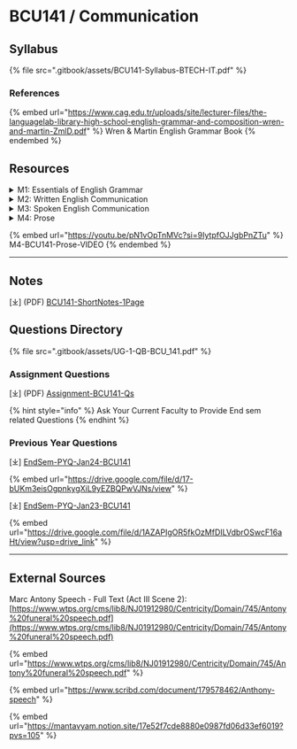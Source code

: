 # BCU141 / Communication

## Syllabus

{% file src=".gitbook/assets/BCU141-Syllabus-BTECH-IT.pdf" %}

### References

{% embed url="https://www.cag.edu.tr/uploads/site/lecturer-files/the-languagelab-library-high-school-english-grammar-and-composition-wren-and-martin-ZmlD.pdf" %}
Wren & Martin English Grammar Book
{% endembed %}

## Resources

<details>

<summary>M1: Essentials of English Grammar</summary>

\[⤓][ Articles](https://drive.google.com/file/d/1Ppf_hAtbc1jLPwoau7Yg1zQvqAn1jPUy/view?usp=drive_link)

\[⤓] [Common Eng Grammar Mistakes](https://drive.google.com/file/d/1YjNKwXzNY38xH3mJs56pFHqKgWzwDQon/view?usp=drive_link)

\[⤓][ L1+2 Common Errors in English](https://drive.google.com/file/d/1YcnCdRknSN2OeqJRjM5_-Qf7_R2mqhsM/view?usp=drive_link)

\[⤓][ L3+4 Parts of Speech](https://drive.google.com/file/d/1wM4hlpvm5XHmuJ4YI02p6mV--zpZIs5W/view?usp=drive_link)

\[⤓] [L5 Collocations](https://drive.google.com/file/d/1BvNyuxh9szIrHWxvIWRhOYRRlKM5zqB0/view?usp=drive_link)

\[⤓] [L5+6 Collocations-Add-On](https://drive.google.com/file/d/1aABTeY7YcILNgWKKSrZjAOrJsuF2TErg/view?usp=drive_link)

\[⤓] [L6 Sub Verb Agreement](https://drive.google.com/file/d/19JcElNNZOc5F197uhLJ8h3Cg62cIy4K2/view?usp=drive_link)

\[⤓] [L7+8 Punctuation & Sentence Structure](https://drive.google.com/file/d/11lWwGYkxjwoH_A4dLXYtqqMcZaAvf9xV/view?usp=drive_link)

</details>

<details>

<summary>M2: Written English Communication</summary>

\[⤓] [L9+10+11 Paragraph Writing](https://drive.google.com/file/d/1cplNELdT4fix6mYNG7K1lRypvm0G0p10/view?usp=drive_link)

\[⤓] [L12+13 Essay Writing](https://app.gitbook.com/s/wyr7XkhiJoMd59jgwesC/)

</details>

<details>

<summary>M3: Spoken English Communication</summary>

\[⤓] [L14+15 Intro to Phonetics](https://drive.google.com/file/d/1zzlas-PDeBM9q7zl2LPLedjoxW6--W92/view?usp=drive_link)

\[⤓] [L16+17 Consonants & Vowels Sounds](https://drive.google.com/file/d/1bRbU_D-MTgfhvKhCeY2PLPndxEibuz0W/view?usp=drive_link)

\[⤓][ L17+18+19 Stress & Intonation](https://drive.google.com/file/d/1mkMtR10uE-meOClwGI1tx80VSnnFDx0v/view?usp=drive_link)

</details>

<details>

<summary>M4: Prose</summary>

\[⤓] [Speech by Mark Antony](https://drive.google.com/file/d/1f6pY44mHj3UZM1Ac1aAKcjo5VgO9fGdW/view?usp=drive_link)

</details>

{% embed url="https://youtu.be/pN1vOpTnMVc?si=9IytpfOJJgbPnZTu" %}
M4-BCU141-Prose-VIDEO
{% endembed %}

***

## Notes

\[⤓] (PDF) [BCU141-ShortNotes-1Page](https://drive.google.com/file/d/16AZbG-5N4Fi0rbYTzBZsD9_6ggeJyxPz/view?usp=drive_link)

## Questions Directory

{% file src=".gitbook/assets/UG-1-QB-BCU_141.pdf" %}

### Assignment Questions

\[⤓] (PDF) [Assignment-BCU141-Qs](https://drive.google.com/file/d/1wDj3sJ1qqQAEy8laobwVivR6Ok8iaLm5/view?usp=drive_link)

{% hint style="info" %}
Ask Your Current Faculty to Provide End sem related Questions
{% endhint %}

### Previous Year Questions

\[⤓] [EndSem-PYQ-Jan24-BCU141 ](https://drive.google.com/file/d/17-bUKm3eisOgpnkygXiL9yEZBQPwVJNs/view?usp=drive_link)

{% embed url="https://drive.google.com/file/d/17-bUKm3eisOgpnkygXiL9yEZBQPwVJNs/view" %}

\[⤓] [EndSem-PYQ-Jan23-BCU141 ](https://drive.google.com/file/d/1AZAPIgOR5fkOzMfDILVdbrOSwcF16aHt/view?usp=drive_link)

{% embed url="https://drive.google.com/file/d/1AZAPIgOR5fkOzMfDILVdbrOSwcF16aHt/view?usp=drive_link" %}

***

## External Sources

Marc Antony Speech - Full Text (Act III Scene 2): [https://www.wtps.org/cms/lib8/NJ01912980/Centricity/Domain/745/Antony%20funeral%20speech.pdf](https://www.wtps.org/cms/lib8/NJ01912980/Centricity/Domain/745/Antony%20funeral%20speech.pdf)

{% embed url="https://www.wtps.org/cms/lib8/NJ01912980/Centricity/Domain/745/Antony%20funeral%20speech.pdf" %}

{% embed url="https://www.scribd.com/document/179578462/Anthony-speech" %}

{% embed url="https://mantavyam.notion.site/17e52f7cde8880e0987fd06d33ef6019?pvs=105" %}
